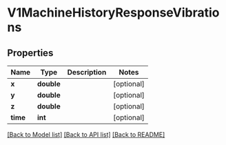 # V1MachineHistoryResponseVibrations

## Properties
Name | Type | Description | Notes
------------ | ------------- | ------------- | -------------
**x** | **double** |  | [optional] 
**y** | **double** |  | [optional] 
**z** | **double** |  | [optional] 
**time** | **int** |  | [optional] 

[[Back to Model list]](../../README.md#documentation-for-models) [[Back to API list]](../../README.md#documentation-for-api-endpoints) [[Back to README]](../../README.md)

